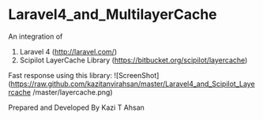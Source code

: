 Laravel4_and_MultilayerCache
============================

An integration of 

1. Laravel 4  (http://laravel.com/)
2. Scipilot LayerCache Library (https://bitbucket.org/scipilot/layercache) 

Fast response using this library:
    ![ScreenShot](https://raw.github.com/kazitanvirahsan/master/Laravel4_and_Scipilot_Layercache
/master/layercache.png)

Prepared and Developed By Kazi T Ahsan


